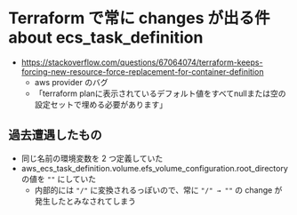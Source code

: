 # Terraform で常に changes が出る件 about ecs_task_definition
- https://stackoverflow.com/questions/67064074/terraform-keeps-forcing-new-resource-force-replacement-for-container-definition
    - aws provider のバグ
    - 「terraform planに表示されているデフォルト値をすべてnullまたは空の設定セットで埋める必要があります」

## 過去遭遇したもの
- 同じ名前の環境変数を 2 つ定義していた
- aws_ecs_task_definition.volume.efs_volume_configuration.root_directory の値を `""` にしていた
    - 内部的には `"/"` に変換されるっぽいので、常に `"/" → ""` の change が発生したとみなされてしまう

